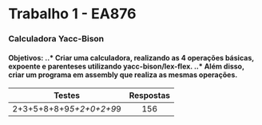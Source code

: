 <h1> Trabalho 1 -  EA876 </h1>
<h3> Calculadora Yacc-Bison</h3>

<h4> Objetivos:
..* Criar uma calculadora, realizando as 4 operações básicas, expoente e parenteses utilizando yacc-bison/lex-flex. 
..* Além disso, criar um programa em assembly que realiza as mesmas operações.
</h4>

|Testes  | Respostas |
|:------:|:---------:|
|2+3+5+8+8+9*5+2+0+2+9*9|156|

